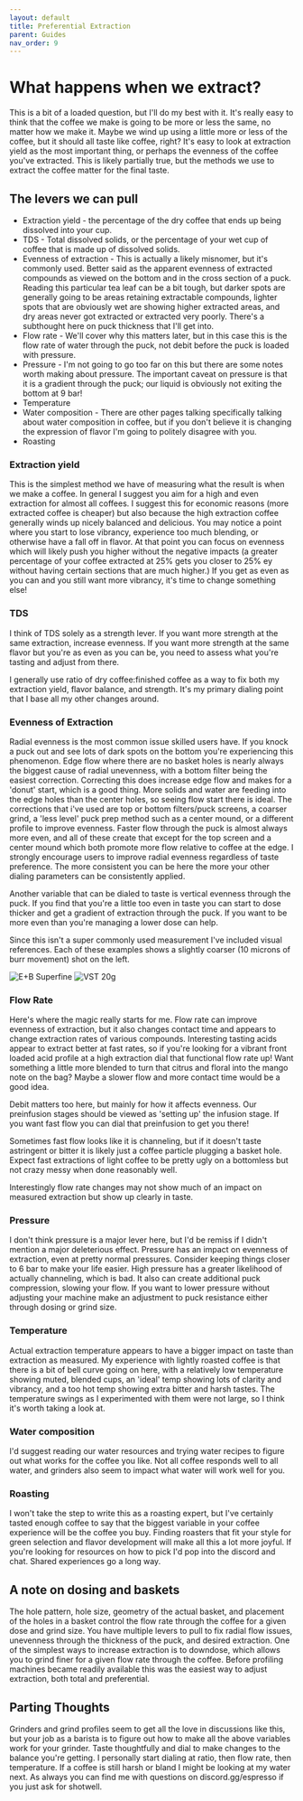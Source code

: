 ```yaml
---
layout: default
title: Preferential Extraction
parent: Guides
nav_order: 9
---
```


# What happens when we extract?
This is a bit of a loaded question, but I'll do my best with it. It's really easy to think that the coffee we make is going to be more or less the same, no matter how we make it. Maybe we wind up using a little more or less of the coffee, but it should all taste like coffee, right? It's easy to look at extraction yield as the most important thing, or perhaps the evenness of the coffee you've extracted. This is likely partially true, but the methods we use to extract the coffee matter for the final taste. 

## The levers we can pull
* Extraction yield - the percentage of the dry coffee that ends up being dissolved into your cup.
* TDS - Total dissolved solids, or the percentage of your wet cup of coffee that is made up of dissolved solids.
* Evenness of extraction - This is actually a likely misnomer, but it's commonly used. Better said as the apparent evenness of extracted compounds as viewed on the bottom and in the cross section of a puck. Reading this particular tea leaf can be a bit tough, but darker spots are generally going to be areas retaining extractable compounds, lighter spots that are obviously wet are showing higher extracted areas, and dry areas never got extracted or extracted very poorly. There's a subthought here on puck thickness that I'll get into.
* Flow rate - We'll cover why this matters later, but in this case this is the flow rate of water through the puck, not debit before the puck is loaded with pressure.
* Pressure - I'm not going to go too far on this but there are some notes worth making about pressure. The important caveat on pressure is that it is a gradient through the puck; our liquid is obviously not exiting the bottom at 9 bar!
* Temperature 
* Water composition - There are other pages talking specifically talking about water composition in coffee, but if you don't believe it is changing the expression of flavor I'm going to politely disagree with you.
* Roasting

### Extraction yield
This is the simplest method we have of measuring what the result is when we make a coffee. In general I suggest you aim for a high and even extraction for almost all coffees. I suggest this for economic reasons (more extracted coffee is cheaper) but also because the high extraction coffee generally winds up nicely balanced and delicious. You may notice a point where you start to lose vibrancy, experience too much blending, or otherwise have a fall off in flavor. At that point you can focus on evenness which will likely push you higher without the negative impacts (a greater percentage of your coffee extracted at 25% gets you closer to 25% ey without having certain sections that are much higher.) If you get as even as you can and you still want more vibrancy, it's time to change something else! 

### TDS
I think of TDS solely as a strength lever. If you want more strength at the same extraction, increase evenness. If you want more strength at the same flavor but you're as even as you can be, you need to assess what you're tasting and adjust from there.

I generally use ratio of dry coffee:finished coffee as a way to fix both my extraction yield, flavor balance, and strength. It's my primary dialing point that I base all my other changes around.

### Evenness of Extraction
Radial evenness is the most common issue skilled users have. If you knock a puck out and see lots of dark spots on the bottom you're experiencing this phenomenon. Edge flow where there are no basket holes is nearly always the biggest cause of radial unevenness, with a bottom filter being the easiest correction. Correcting this does increase edge flow and makes for a 'donut' start, which is a good thing. More solids and water are feeding into the edge holes than the center holes, so seeing flow start there is ideal. The corrections that i've used are top or bottom filters/puck screens, a coarser grind, a 'less level' puck prep method such as a center mound, or a different profile to improve evenness. Faster flow through the puck is almost always more even, and all of these create that except for the top screen and a center mound which both promote more flow relative to coffee at the edge. I strongly encourage users to improve radial evenness regardless of taste preference. The more consistent you can be here the more your other dialing parameters can be consistently applied.

Another variable that can be dialed to taste is vertical evenness through the puck. If you find that you're a little too even in taste you can start to dose thicker and get a gradient of extraction through the puck. If you want to be more even than you're managing a lower dose can help.

Since this isn't a super commonly used measurement I've included visual references. Each of these examples shows a slightly coarser (10 microns of burr movement) shot on the left.

![E+B Superfine](https://espressoaf.com/images/ims-even.jpeg)
![VST 20g](https://espressoaf.com/images/vst-even.jpeg)

### Flow Rate
Here's where the magic really starts for me. Flow rate can improve evenness of extraction, but it also changes contact time and appears to change extraction rates of various compounds. Interesting tasting acids appear to extract better at fast rates, so if you're looking for a vibrant front loaded acid profile at a high extraction dial that functional flow rate up! Want something a little more blended to turn that citrus and floral into the mango note on the bag? Maybe a slower flow and more contact time would be a good idea.

Debit matters too here, but mainly for how it affects evenness. Our preinfusion stages should be viewed as 'setting up' the infusion stage. If you want fast flow you can dial that preinfusion to get you there!

Sometimes fast flow looks like it is channeling, but if it doesn't taste astringent or bitter it is likely just a coffee particle plugging a basket hole. Expect fast extractions of light coffee to be pretty ugly on a bottomless but not crazy messy when done reasonably well.

Interestingly flow rate changes may not show much of an impact on measured extraction but show up clearly in taste.

### Pressure
I don't think pressure is a major lever here, but I'd be remiss if I didn't mention a major deleterious effect. Pressure has an impact on evenness of extraction, even at pretty normal pressures. Consider keeping things closer to 6 bar to make your life easier. High pressure has a greater likelihood of actually channeling, which is bad. It also can create additional puck compression, slowing your flow. If you want to lower pressure without adjusting your machine make an adjustment to puck resistance either through dosing or grind size.

### Temperature
Actual extraction temperature appears to have a bigger impact on taste than extraction as measured. My experience with lightly roasted coffee is that there is a bit of bell curve going on here, with a relatively low temperature showing muted, blended cups, an 'ideal' temp showing lots of clarity and vibrancy, and a too hot temp showing extra bitter and harsh tastes. The temperature swings as I experimented with them were not large, so I think it's worth taking a look at.

### Water composition
I'd suggest reading our water resources and trying water recipes to figure out what works for the coffee you like. Not all coffee responds well to all water, and grinders also seem to impact what water will work well for you.

### Roasting
I won't take the step to write this as a roasting expert, but I've certainly tasted enough coffee to say that the biggest variable in your coffee experience will be the coffee you buy. Finding roasters that fit your style for green selection and flavor development will make all this a lot more joyful. If you're looking for resources on how to pick I'd pop into the discord and chat. Shared experiences go a long way.

## A note on dosing and baskets
The hole pattern, hole size, geometry of the actual basket, and placement of the holes in a basket control the flow rate through the coffee for a given dose and grind size. You have multiple levers to pull to fix radial flow issues, unevenness through the thickness of the puck, and desired extraction. One of the simplest ways to increase extraction is to downdose, which allows you to grind finer for a given flow rate through the coffee. Before profiling machines became readily available this was the easiest way to adjust extraction, both total and preferential.

## Parting Thoughts
Grinders and grind profiles seem to get all the love in discussions like this, but your job as a barista is to figure out how to make all the above variables work for your grinder. Taste thoughtfully and dial to make changes to the balance you're getting. I personally start dialing at ratio, then flow rate, then temperature. If a coffee is still harsh or bland I might be looking at my water next. As always you can find me with questions on discord.gg/espresso if you just ask for shotwell.
